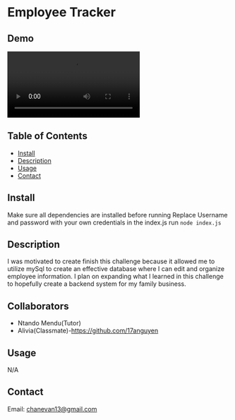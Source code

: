 # Employee Tracker
## Demo

![Video Demo](./assets/screen-capture%20(3).webm)

## Table of Contents
  
* [Install](#install)  
* [Description](#description)
* [Usage](#usage)
* [Contact](#contact)

## Install
Make sure all dependencies are installed before running
Replace Username and password with your own credentials in the index.js
run `node index.js`

## Description
I was motivated to create finish this challenge because it allowed me to utilize mySql to create an effective database where I can edit and organize employee information. I plan on expanding what I learned in this challenge to hopefully create a backend system for my family business.

## Collaborators
* Ntando Mendu(Tutor)
* Alivia(Classmate)-https://github.com/17anguyen

## Usage

N/A

## Contact
Email: chanevan13@gmail.com

